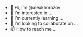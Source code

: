 - 👋 Hi, I’m @alexkhorozov
- 👀 I’m interested in ...
- 🌱 I’m currently learning ...
- 💞️ I’m looking to collaborate on ...
- 📫 How to reach me ...

<!---
alexkhorozov/alexkhorozov is a ✨ special ✨ repository because its `README.md` (this file) appears on your GitHub profile.
You can click the Preview link to take a look at your changes.
--->
